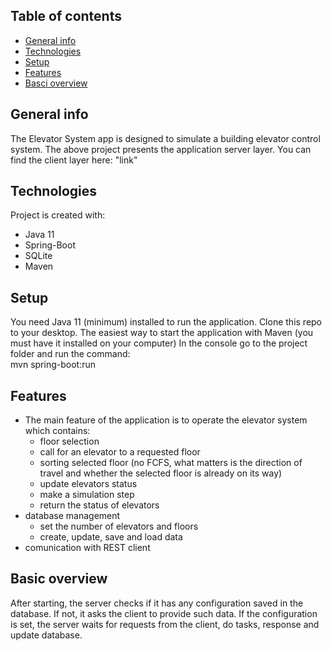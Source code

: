 ## Table of contents
* [General info](#general-info)
* [Technologies](#technologies)
* [Setup](#setup)
* [Features](#features)
* [Basci overview](#basic-overview)

## General info
The Elevator System app is designed to simulate a building elevator control system. The above project presents the application server layer. You can find the client layer here: "link"
	
## Technologies
Project is created with:
* Java 11
* Spring-Boot
* SQLite
* Maven

## Setup
You need Java 11 (minimum) installed to run the application. Clone this repo to your desktop.
The easiest way to start the application with Maven (you must have it installed on your computer)
In the console go to the project folder and run the command: <br /> mvn spring-boot:run 


## Features
* The main feature of the application is to operate the elevator system which contains:
  * floor selection
  * call for an elevator to a requested floor
  * sorting selected floor (no FCFS, what matters is the direction of travel and whether the selected floor is already on its way)
  * update elevators status
  * make a simulation step
  * return the status of elevators
* database management
  * set the number of elevators and floors
  * create, update, save and load data
* comunication with REST client
## Basic overview
After starting, the server checks if it has any configuration saved in the database. If not, it asks the client to provide such data. If the configuration is set, the server waits for requests from the client, do tasks, response and update database.
